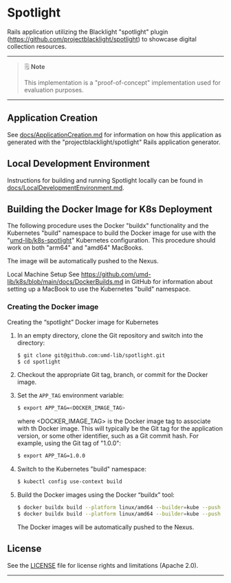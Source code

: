 # Spotlight

Rails application utilizing the Blacklight "spotlight" plugin
(<https://github.com/projectblacklight/spotlight>) to showcase digital
collection resources.

----

> 🗒️ **Note**
>
> This implementation is a "proof-of-concept" implementation used for evaluation
> purposes.

----

## Application Creation

See [docs/ApplicationCreation.md](docs/ApplicationCreation.md) for information
on how this application as generated with the "projectblacklight/spotlight"
Rails application generator.

## Local Development Environment

Instructions for building and running Spotlight locally can be found in
[docs/LocalDevelopmentEnvironment.md](docs/LocalDevelopmentEnvironment.md).

## Building the Docker Image for K8s Deployment

The following procedure uses the Docker "buildx" functionality and the
Kubernetes "build" namespace to build the Docker image for use with the
"[umd-lib/k8s-spotlight][k8s-spotlight]" Kubernetes configuration. This
procedure should work on both "arm64" and "amd64" MacBooks.

The image will be automatically pushed to the Nexus.

Local Machine Setup
See <https://github.com/umd-lib/k8s/blob/main/docs/DockerBuilds.md> in GitHub
for information about setting up a MacBook to use the Kubernetes "build"
namespace.

### Creating the Docker image

Creating the “spotlight” Docker image for Kubernetes

1. In an empty directory, clone the Git repository and switch into the
   directory:

    ```zsh
    $ git clone git@github.com:umd-lib/spotlight.git
    $ cd spotlight
    ```

2. Checkout the appropriate Git tag, branch, or commit for the Docker image.

3. Set the `APP_TAG` environment variable:

    ```zsh
    $ export APP_TAG=<DOCKER_IMAGE_TAG>
    ```

   where \<DOCKER_IMAGE_TAG> is the Docker image tag to associate with th
   Docker image. This will typically be the Git tag for the application version,
   or some other identifier, such as a Git commit hash. For example, using
   the Git tag of "1.0.0":

    ```zsh
    $ export APP_TAG=1.0.0
    ```

4. Switch to the Kubernetes "build" namespace:

    ```zsh
    $ kubectl config use-context build
    ```

5. Build the Docker images using the Docker “buildx” tool:

    ```zsh
    $ docker buildx build --platform linux/amd64 --builder=kube --push --no-cache -t docker.lib.umd.edu/spotlight:$APP_TAG -f Dockerfile .
    $ docker buildx build --platform linux/amd64 --builder=kube --push --no-cache -t docker.lib.umd.edu/spotlight-solr:$APP_TAG -f Dockerfile.solr .
    ```

   The Docker images will be automatically pushed to the Nexus.

## License

See the [LICENSE](LICENSE.md) file for license rights and limitations
(Apache 2.0).

----

[k8s-spotlight]: https://github.com/umd-lib/k8s-spotlight
